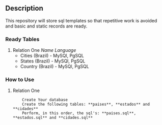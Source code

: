 ## Description
This repository will store sql templates so that repetitive work is avoided and basic and static records are ready.

### Ready Tables
1. Relation One
	*Name*					*Language*
	- Cities (Brazil)		- MySQl, PgSQL
	- States (Brazil)		- MySQl, PgSQL
	- Country (Brazil)		- MySQl, PgSQL

### How to Use
1. Relation One
	```
		Create Your database
		Create the following tables: **paises**, **estados** and **cidades**
		Perform, in this order, the sql's: **paises.sql**, **estados.sql** and **cidades.sql**
	```